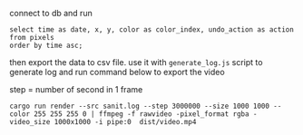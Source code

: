 connect to db and run
```
select time as date, x, y, color as color_index, undo_action as action
from pixels
order by time asc;
```
then export the data to csv file. use it with `generate_log.js` script to generate log and run command below to export the video

step = number of second in 1 frame

```
cargo run render --src sanit.log --step 3000000 --size 1000 1000 --color 255 255 255 0 | ffmpeg -f rawvideo -pixel_format rgba -video_size 1000x1000 -i pipe:0  dist/video.mp4
```
